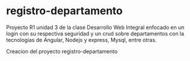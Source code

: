 # registro-departamento
Proyecto R1 unidad 3 de la clase Desarrollo Web Integral enfocado en un login con su respectiva seguridad y un crud sobre departamentos con la tecnologias de Angular, Nodejs y express, Mysql, entre otras.

Creacion del proyecto registro-departamento
